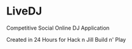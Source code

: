 LiveDJ
======

Competitive Social Online DJ Application

Created in 24 Hours for Hack n Jill Build n' Play
